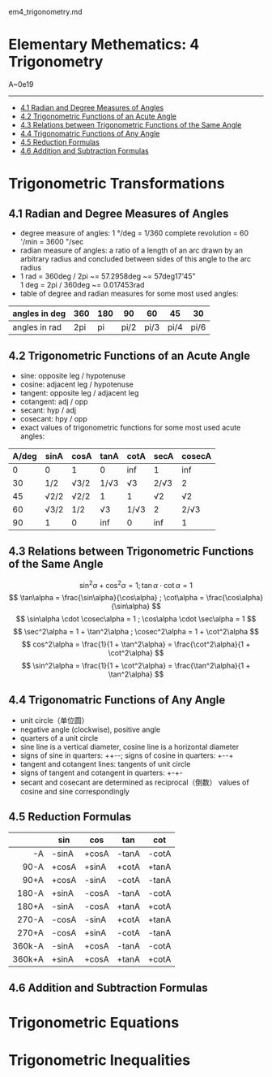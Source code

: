 em4_trigonometry.md

Elementary Methematics: 4 Trigonometry
================================================================================

A~0e19

--------------------------------------------------------------------------------

- [4.1 Radian and Degree Measures of Angles](#41-radian-and-degree-measures-of-angles)
- [4.2 Trigonometric Functions of an Acute Angle](#42-trigonometric-functions-of-an-acute-angle)
- [4.3 Relations between Trigonometric Functions of the Same Angle](#43-relations-between-trigonometric-functions-of-the-same-angle)
- [4.4 Trigonomatric Functions of Any Angle](#44-trigonomatric-functions-of-any-angle)
- [4.5 Reduction Formulas](#45-reduction-formulas)
- [4.6 Addition and Subtraction Formulas](#46-addition-and-subtraction-formulas)

Trigonometric Transformations
================================================================================

4.1 Radian and Degree Measures of Angles
--------------------------------------------------------------------------------

- degree measure of angles: 1 °/deg = 1/360 complete revolution = 60 '/min = 3600 "/sec
- radian measure of angles: a ratio of a length of an arc drawn by an arbitrary radius and concluded between sides of this angle to the arc radius
- 1 rad = 360deg / 2pi ~= 57.2958deg ~= 57deg17'45"  
  1 deg = 2pi / 360deg ~= 0.017453rad
- table of degree and radian measures for some most used angles:

| angles in deg | 360 | 180 | 90   | 60   | 45   | 30   |
| ------------- | --- | --- | ---- | ---- | ---- | ---- |
| angles in rad | 2pi | pi  | pi/2 | pi/3 | pi/4 | pi/6 |

4.2 Trigonometric Functions of an Acute Angle
--------------------------------------------------------------------------------

- sine: opposite leg / hypotenuse
- cosine: adjacent leg / hypotenuse
- tangent: opposite leg / adjacent leg
- cotangent: adj / opp
- secant: hyp / adj
- cosecant: hpy / opp
- exact values of trigonometric functions for some most used acute angles:

| A/deg | sinA | cosA | tanA | cotA | secA | cosecA |
| ----- | ---- | ---- | ---- | ---- | ---- | ------ |
| 0     | 0    | 1    | 0    | inf  | 1    | inf    |
| 30    | 1/2  | √3/2 | 1/√3 | √3   | 2/√3 | 2      |
| 45    | √2/2 | √2/2 | 1    | 1    | √2   | √2     |
| 60    | √3/2 | 1/2  | √3   | 1/√3 | 2    | 2/√3   |
| 90    | 1    | 0    | inf  | 0    | inf  | 1      |

4.3 Relations between Trigonometric Functions of the Same Angle
--------------------------------------------------------------------------------

$$ \sin^2\alpha + \cos^2\alpha = 1 ; \tan\alpha \cdot \cot\alpha = 1 $$
$$ \tan\alpha = \frac{\sin\alpha}{\cos\alpha} ; \cot\alpha = \frac{\cos\alpha}{\sin\alpha} $$
$$ \sin\alpha \cdot \cosec\alpha = 1 ; \cos\alpha \cdot \sec\alpha = 1 $$
$$ \sec^2\alpha = 1 + \tan^2\alpha ; \cosec^2\alpha = 1 + \cot^2\alpha $$
$$ cos^2\alpha = \frac{1}{1 + \tan^2\alpha} = \frac{\cot^2\alpha}{1 + \cot^2\alpha} $$
$$ \sin^2\alpha = \frac{1}{1 + \cot^2\alpha} = \frac{\tan^2\alpha}{1 + \tan^2\alpha} $$

4.4 Trigonomatric Functions of Any Angle
--------------------------------------------------------------------------------

- unit circle（单位圆）
- negative angle (clockwise), positive angle
- quarters of a unit circle
- sine line is a vertical diameter, cosine line is a horizontal diameter
- signs of sine in quarters: ++--; signs of cosine in quarters: +--+
- tangent and cotangent lines: tangents of unit circle
- signs of tangent and cotangent in quarters: +-+-
- secant and cosecant are determined as reciprocal（倒数） values of cosine and sine correspondingly

4.5 Reduction Formulas
--------------------------------------------------------------------------------

|        | sin   | cos   | tan   | cot   |
| -----: | ----- | ----- | ----- | ----- |
|     -A | -sinA | +cosA | -tanA | -cotA |
|   90-A | +cosA | +sinA | +cotA | +tanA |
|   90+A | +cosA | -sinA | -cotA | -tanA |
|  180-A | +sinA | -cosA | -tanA | -cotA |
|  180+A | -sinA | -cosA | +tanA | +cotA |
|  270-A | -cosA | -sinA | +cotA | +tanA |
|  270+A | -cosA | +sinA | -cotA | -tanA |
| 360k-A | -sinA | +cosA | -tanA | -cotA |
| 360k+A | +sinA | +cosA | +tanA | +cotA |

4.6 Addition and Subtraction Formulas
--------------------------------------------------------------------------------

Trigonometric Equations
================================================================================

Trigonometric Inequalities
================================================================================